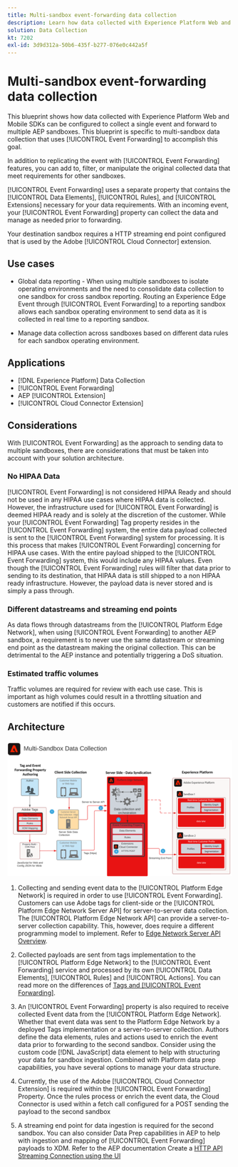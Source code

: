 ```yaml
---
title: Multi-sandbox event-forwarding data collection
description: Learn how data collected with Experience Platform Web and Mobile SDKs can be configured to collect a single event and forwarded to multiple Experience Platform sandboxes.
solution: Data Collection
kt: 7202
exl-id: 3d9d312a-50b6-435f-b277-076e0c442a5f
---
```

# Multi-sandbox event-forwarding data collection

This blueprint shows how data collected with Experience Platform Web and Mobile SDKs can be configured to collect a single event and forward to multiple AEP sandboxes. This blueprint is specific to multi-sandbox data collection that uses [!UICONTROL Event Forwarding] to accomplish this goal.

In addition to replicating the event with [!UICONTROL Event Forwarding] features, you can add to, filter, or manipulate the original collected data that meet requirements for other sandboxes.

[!UICONTROL Event Forwarding] uses a separate property that contains the [!UICONTROL Data Elements], [!UICONTROL Rules], and [!UICONTROL Extensions] necessary for your data requirements. With an incoming event, your [!UICONTROL Event Forwarding] property can collect the data and manage as needed prior to forwarding.

Your destination sandbox requires a HTTP streaming end point configured that is used by the Adobe [!UICONTROL Cloud Connector] extension.

## Use cases

* Global data reporting - When using multiple sandboxes to isolate operating environments and the need to consolidate data collection to one sandbox for cross sandbox reporting. Routing an Experience Edge Event through [!UICONTROL Event Forwarding] to a reporting sandbox allows each sandbox operating environment to send data as it is collected in real time to a reporting sandbox.

* Manage data collection across sandboxes based on different data rules for each sandbox operating environment.

## Applications

* [!DNL Experience Platform] Data Collection
* [!UICONTROL Event Forwarding]
* AEP [!UICONTROL Extension]
* [!UICONTROL Cloud Connector Extension]

## Considerations

With [!UICONTROL Event Forwarding] as the approach to sending data to multiple sandboxes, there are considerations that must be taken into account with your solution architecture.

### No HIPAA Data

[!UICONTROL Event Forwarding] is not considered HIPAA Ready and should not be used in any HIPAA use cases where HIPAA data is collected. However, the infrastructure used for [!UICONTROL Event Forwarding] is deemed HIPAA ready and is solely at the discretion of the customer. While your [!UICONTROL Event Forwarding] Tag property resides in the [!UICONTROL Event Forwarding] system, the entire data payload collected is sent to the [!UICONTROL Event Forwarding] system for processing. It is this process that makes [!UICONTROL Event Forwarding] concerning for HIPAA use cases. With the entire payload shipped to the [!UICONTROL Event Forwarding] system, this would include any HIPAA values. Even though the [!UICONTROL Event Forwarding] rules will filter that data prior to sending to its destination, that HIPAA data is still shipped to a non HIPAA ready infrastructure. However, the payload data is never stored and is simply a pass through.

### Different datastreams and streaming end points

As data flows through datastreams from the [!UICONTROL Platform Edge Network], when using [!UICONTROL Event Forwarding] to another AEP sandbox, a requirement is to never use the same datastream or streaming end point as the datastream making the original collection. This can be detrimental to the AEP instance and potentially triggering a DoS situation.

### Estimated traffic volumes

Traffic volumes are required for review with each use case. This is important as high volumes could result in a throttling situation and customers are notified if this occurs.

## Architecture

![Multi-sandbox [!UICONTROL Event Forwarding]](assets/multi-sandbox-data-collection.png)

1. Collecting and sending event data to the [!UICONTROL Platform Edge Network] is required in order to use [!UICONTROL Event Forwarding]. Customers can use Adobe tags for client-side or the [!UICONTROL Platform Edge Network Server API] for server-to-server data collection. The [!UICONTROL Platform Edge Network API] can provide a server-to-server collection capability. This, however, does require a different programming model to implement. Refer to [Edge Network Server API Overview](https://experienceleague.adobe.com/docs/experience-platform/edge-network-server-api/overview.html?lang=en).

1. Collected payloads are sent from tags implementation to the [!UICONTROL Platform Edge Network] to the [!UICONTROL Event Forwarding] service and processed by its own [!UICONTROL Data Elements], [!UICONTROL Rules] and [!UICONTROL Actions]. You can read more on the differences of [Tags and [!UICONTROL Event Forwarding]](https://experienceleague.adobe.com/docs/experience-platform/tags/event-forwarding/overview.html?lang=en#differences-from-tags).

1. An [!UICONTROL Event Forwarding] property is also required to receive collected Event data from the [!UICONTROL Platform Edge Network]. Whether that event data was sent to the Platform Edge Network by a deployed Tags implementation or a server-to-server collection. Authors define the data elements, rules and actions used to enrich the event data prior to forwarding to the second sandbox. Consider using the custom code [!DNL JavaScript] data element to help with structuring your data for sandbox ingestion. Combined with Platform data prep capabilities, you have several options to manage your data structure.

1. Currently, the use of the Adobe [!UICONTROL Cloud Connector Extension] is required within the [!UICONTROL Event Forwarding] Property. Once the rules process or enrich the event data, the Cloud Connector is used within a fetch call configured for a POST sending the payload to the second sandbox

1. A streaming end point for data ingestion is required for the second sandbox. You can also consider Data Prep capabilities in AEP to help with ingestion and mapping of [!UICONTROL Event Forwarding] payloads to XDM. Refer to the AEP documentation Create a [HTTP API Streaming Connection using the UI](https://experienceleague.adobe.com/docs/experience-platform/sources/ui-tutorials/create/streaming/http.html?lang=en)

